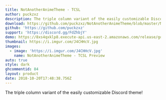 ```yaml
---
title: NotAnotherAnimeTheme - TCSL
author: puckzxz
description: The triple column variant of the easily customizable Discord theme!
download: https://github.com/puckzxz/NotAnotherAnimeTheme/blob/master/NotAnotherAnimeThemeTCSL.theme.css
github: 'https://github.com/puckzxz'
support: 'https://discord.gg/FdZhbjY'
demo: https://8xs4qxklp8.execute-api.us-east-2.amazonaws.com/release/gorawgit?giturl=/puckzxz/NotAnotherAnimeTheme/master/NotAnotherAnimeThemeTCSL.theme.css
thumbnail: https://i.imgur.com/J4CHHcV.jpg
images:
  - image: 'https://i.imgur.com/J4CHHcV.jpg'
    name: NotAnotherAnimeTheme - TCSL Preview
auto: true
style: dark
ghcommentid: 84
layout: product
date: 2018-10-20T17:48:38.756Z
---
```

The triple column variant of the easily customizable Discord theme!